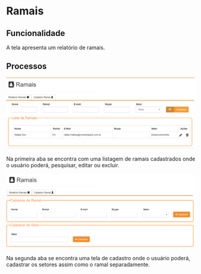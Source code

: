 # Ramais

## Funcionalidade

A tela apresenta um relatório de ramais.

## Processos 

![](../.gitbook/assets/image%20%283%29.png)

Na primeira aba se encontra com uma listagem de ramais cadastrados onde o usuário poderá, pesquisar, editar ou excluir.

![](../.gitbook/assets/image%20%284%29.png)

Na segunda aba se encontra uma tela de cadastro onde o usuário poderá, cadastrar os setores assim como o ramal separadamente.

